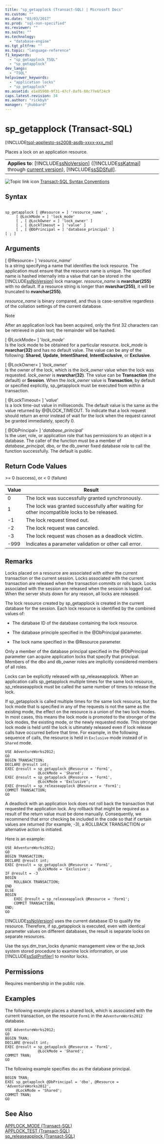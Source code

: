 ```yaml
---
title: "sp_getapplock (Transact-SQL) | Microsoft Docs"
ms.custom: ""
ms.date: "03/03/2017"
ms.prod: "sql-non-specified"
ms.reviewer: ""
ms.suite: ""
ms.technology: 
  - "database-engine"
ms.tgt_pltfrm: ""
ms.topic: "language-reference"
f1_keywords: 
  - "sp_getapplock_TSQL"
  - "sp_getapplock"
dev_langs: 
  - "TSQL"
helpviewer_keywords: 
  - "application locks"
  - "sp_getapplock"
ms.assetid: e1e85908-9f31-47cf-8af6-88c77e6f24c9
caps.latest.revision: 34
ms.author: "rickbyh"
manager: "jhubbard"
---
```

# sp_getapplock (Transact-SQL)
[!INCLUDE[tsql-appliesto-ss2008-asdb-xxxx-xxx_md](../../relational-databases/import-export/includes/tsql-appliesto-ss2008-asdb-xxxx-xxx-md.md)]

  Places a lock on an application resource.  
  
||  
|-|  
|**Applies to**: [!INCLUDE[ssNoVersion](../../advanced-analytics/r-services/includes/ssnoversion-md.md)] ([!INCLUDE[ssKatmai](../../analysis-services/data-mining/includes/sskatmai-md.md)] through [current version](http://go.microsoft.com/fwlink/p/?LinkId=299658)), [!INCLUDE[ssSDSfull](../../analysis-services/multidimensional-models/includes/sssdsfull-md.md)].|  
  
 ![Topic link icon](../../database-engine/configure/windows/media/topic-link.gif "Topic link icon") [Transact-SQL Syntax Conventions](../Topic/Transact-SQL%20Syntax%20Conventions%20\(Transact-SQL\).md)  
  
## Syntax  
  
```  
  
sp_getapplock [ @Resource = ] 'resource_name' ,  
     [ @LockMode = ] 'lock_mode'   
     [ , [ @LockOwner = ] 'lock_owner' ]   
     [ , [ @LockTimeout = ] 'value' ]  
     [ , [ @DbPrincipal = ] 'database_principal' ]  
[ ; ]  
```  
  
## Arguments  
 [ @Resource= ] '*resource_name*'  
 Is a string specifying a name that identifies the lock resource. The application must ensure that the resource name is unique. The specified name is hashed internally into a value that can be stored in the [!INCLUDE[ssNoVersion](../../advanced-analytics/r-services/includes/ssnoversion-md.md)] lock manager. *resource_name* is **nvarchar(255)** with no default. If a resource string is longer than **nvarchar(255)**, it will be truncated to **nvarchar(255)**.  
  
 *resource_name* is binary compared, and thus is case-sensitive regardless of the collation settings of the current database.  
  
> [!NOTE]  
>  After an application lock has been acquired, only the first 32 characters can be retrieved in plain text; the remainder will be hashed.  
  
 [ @LockMode= ] '*lock_mode*'  
 Is the lock mode to be obtained for a particular resource. *lock_mode* is **nvarchar(32)** and has no default value. The value can be any of the following: **Shared**, **Update**, **IntentShared**, **IntentExclusive**, or **Exclusive**.  
  
 [ @LockOwner= ] '*lock_owner*'  
 Is the owner of the lock, which is the *lock_owner* value when the lock was requested. *lock_owner* is **nvarchar(32)**. The value can be **Transaction** (the default) or **Session**. When the *lock_owner* value is **Transaction**, by default or specified explicitly, sp_getapplock must be executed from within a transaction.  
  
 [ @LockTimeout= ] '*value*'  
 Is a lock time-out value in milliseconds. The default value is the same as the value returned by @@LOCK_TIMEOUT. To indicate that a lock request should return an error instead of wait for the lock when the request cannot be granted immediately, specify 0.  
  
 [ @DbPrincipal= ] '*database_principal*'  
 Is the user, role, or application role that has permissions to an object in a database. The caller of the function must be a member of *database_principal*, dbo, or the db_owner fixed database role to call the function successfully. The default is public.  
  
## Return Code Values  
 \>= 0 (success), or < 0 (failure)  
  
|Value|Result|  
|-----------|------------|  
|0|The lock was successfully granted synchronously.|  
|1|The lock was granted successfully after waiting for other incompatible locks to be released.|  
|-1|The lock request timed out.|  
|-2|The lock request was canceled.|  
|-3|The lock request was chosen as a deadlock victim.|  
|-999|Indicates a parameter validation or other call error.|  
  
## Remarks  
 Locks placed on a resource are associated with either the current transaction or the current session. Locks associated with the current transaction are released when the transaction commits or rolls back. Locks associated with the session are released when the session is logged out. When the server shuts down for any reason, all locks are released.  
  
 The lock resource created by sp_getapplock is created in the current database for the session. Each lock resource is identified by the combined values of:  
  
-   The database ID of the database containing the lock resource.  
  
-   The database principle specified in the @DbPrincipal parameter.  
  
-   The lock name specified in the @Resource parameter.  
  
 Only a member of the database principal specified in the @DbPrincipal parameter can acquire application locks that specify that principal. Members of the dbo and db_owner roles are implicitly considered members of all roles.  
  
 Locks can be explicitly released with sp_releaseapplock. When an application calls sp_getapplock multiple times for the same lock resource, sp_releaseapplock must be called the same number of times to release the lock.  
  
 If sp_getapplock is called multiple times for the same lock resource, but the lock mode that is specified in any of the requests is not the same as the existing mode, the effect on the resource is a union of the two lock modes. In most cases, this means the lock mode is promoted to the stronger of the lock modes, the existing mode, or the newly requested mode. This stronger lock mode is held until the lock is ultimately released even if lock release calls have occurred before that time. For example, in the following sequence of calls, the resource is held in `Exclusive` mode instead of in `Shared` mode.  
  
```  
USE AdventureWorks2012;  
GO  
BEGIN TRANSACTION;  
DECLARE @result int;  
EXEC @result = sp_getapplock @Resource = 'Form1',   
               @LockMode = 'Shared';  
EXEC @result = sp_getapplock @Resource = 'Form1',   
               @LockMode = 'Exclusive';  
EXEC @result = sp_releaseapplock @Resource = 'Form1';  
COMMIT TRANSACTION;  
GO  
```  
  
 A deadlock with an application lock does not roll back the transaction that requested the application lock. Any rollback that might be required as a result of the return value must be done manually. Consequently, we recommend that error checking be included in the code so that if certain values are returned (for example, -3), a ROLLBACK TRANSACTION or alternative action is initiated.  
  
 Here is an example:  
  
```  
USE AdventureWorks2012;  
GO  
BEGIN TRANSACTION;  
DECLARE @result int;  
EXEC @result = sp_getapplock @Resource = 'Form1',   
               @LockMode = 'Exclusive';  
IF @result = -3  
BEGIN  
    ROLLBACK TRANSACTION;  
END  
ELSE  
BEGIN  
    EXEC @result = sp_releaseapplock @Resource = 'Form1';  
    COMMIT TRANSACTION;  
END;  
GO  
```  
  
 [!INCLUDE[ssNoVersion](../../advanced-analytics/r-services/includes/ssnoversion-md.md)] uses the current database ID to qualify the resource. Therefore, if sp_getapplock is executed, even with identical parameter values on different databases, the result is separate locks on separate resources.  
  
 Use the sys.dm_tran_locks dynamic management view or the sp_lock system stored procedure to examine lock information, or use [!INCLUDE[ssSqlProfiler](../../analysis-services/data-mining/includes/sssqlprofiler-md.md)] to monitor locks.  
  
## Permissions  
 Requires membership in the public role.  
  
## Examples  
 The following example places a shared lock, which is associated with the current transaction, on the resource `Form1` in the `AdventureWorks2012` database.  
  
```  
USE AdventureWorks2012;  
GO  
BEGIN TRAN;  
DECLARE @result int;  
EXEC @result = sp_getapplock @Resource = 'Form1',   
               @LockMode = 'Shared';  
COMMIT TRAN;  
GO  
```  
  
 The following example specifies `dbo` as the database principal.  
  
```  
BEGIN TRAN;  
EXEC sp_getapplock @DbPrincipal = 'dbo', @Resource = 'AdventureWorks2012',   
     @LockMode = 'Shared';  
COMMIT TRAN;  
GO  
```  
  
## See Also  
 [APPLOCK_MODE &#40;Transact-SQL&#41;](../../t-sql/functions/applock-mode-transact-sql.md)   
 [APPLOCK_TEST &#40;Transact-SQL&#41;](../../t-sql/functions/applock-test-transact-sql.md)   
 [sp_releaseapplock &#40;Transact-SQL&#41;](../../relational-databases/system-stored-procedures/sp-releaseapplock-transact-sql.md)  
  
  